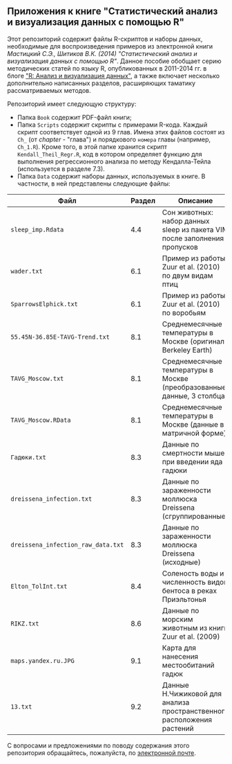 ## Приложения к книге "Статистический анализ и визуализация данных с помощью R"

Этот репозиторий содержит файлы R-скриптов и наборы данных, необходимые для воспроизведения примеров из электронной книги _Мастицкий С.Э., Шитиков В.К. (2014) "Статистический анализ и визуализация данных с помощью R"_. Данное пособие обобщает серию методических статей по языку R, опубликованных в 2011-2014 гг. в блоге ["R: Анализ и визуализация данных"](http://r-analytics.blogspot.com), а также включает несколько дополнительно написанных разделов, расширяющих таматику рассматриваемых методов.

Репозиторий имеет следующую структуру:

* Папка `Book` содержит PDF-файл книги;
* Папка `Scripts` содержит скрипты с примерами R-кода. Каждый скрипт соответствует одной из 9 глав. Имена этих файлов состоят из `Ch_` (от _chapter_ - "глава") и порядкового `номера` главы (например, `Ch_1.R`). Кроме того, в этой папке хранится скрипт `Kendall_Theil_Regr.R`, код в котором определяет функцию для выполнения регрессионного анализа по методу Кендалла-Тейла (используется в разделе 7.3).
* Папка `Data` содержит наборы данных, используемых в книге. В частности, в ней представлены следующие файлы:

Файл | Раздел | Описание
------ | -------- | --------
`sleep_imp.Rdata` | 4.4 | Сон животных: набор данных sleep из пакета VIM после заполнения пропусков
`wader.txt` | 6.1 | Пример из работы Zuur et al. (2010) по двум видам птиц
`SparrowsElphick.txt` | 6.1 | Пример из работы Zuur et al. (2010) по воробьям
`55.45N-36.85E-TAVG-Trend.txt` | 8.1 | Среднемесячные температуры в Москве (оригинал Berkeley Earth)
`TAVG_Moscow.txt` | 8.1 | Среднемесячные температуры в Москве (преобразованные данные, 3 столбца)
`TAVG_Moscow.RData` | 8.1 | Среднемесячные температуры в Москве (данные в матричной форме)
`Гадюки.txt` | 8.3 | Данные по смертности мыше при введении яда гадюки
`dreissena_infection.txt` | 8.3 | Данные по зараженности моллюска Dreissena (сгруппированные)
`dreissena_infection_raw_data.txt` | 8.3 | Данные по зараженности моллюска Dreissena (исходные)
`Elton_TolInt.txt` | 8.4 | Соленость воды и численность видов бентоса в реках Приэльтонья
`RIKZ.txt` | 8.6 | Данные по морским животным из книги Zuur et al. (2009)
`maps.yandex.ru.JPG` | 9.1 | Карта для нанесения местообитаний гадюк
`13.txt` | 9.2 | Данные Н.Чижиковой для анализа пространственного расположения растений

С вопросами и предложениями по поводу содержания этого репозитория обращайтесь, пожалуйста, по [электронной почте](mailto:rtutorialsbook@gmail.com).
